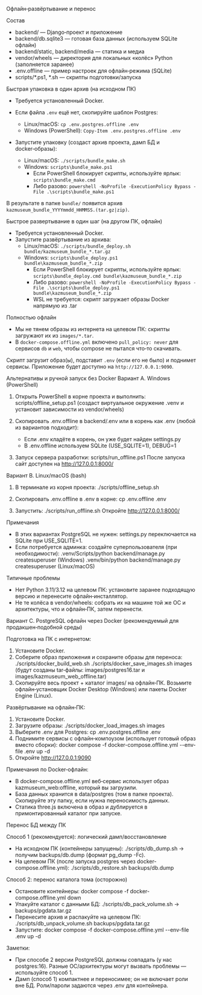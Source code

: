 Офлайн‑развёртывание и перенос

Состав
- backend/ — Django‑проект и приложение
- backend/db.sqlite3 — готовая база данных (используем SQLite офлайн)
- backend/static, backend/media — статика и медиа
- vendor/wheels — директория для локальных «колёс» Python (заполняется заранее)
- .env.offline — пример настроек для офлайн‑режима (SQLite)
- scripts/*.ps1, *.sh — скрипты подготовки/запуска

Быстрая упаковка в один архив (на исходном ПК)
- Требуется установленный Docker.
- Если файла `.env` ещё нет, скопируйте шаблон Postgres:
  - Linux/macOS: `cp .env.postgres.offline .env`
  - Windows (PowerShell): `Copy-Item .env.postgres.offline .env`

- Запустите упаковку (создаст архив проекта, дамп БД и docker‑образы):
  - Linux/macOS: `./scripts/bundle_make.sh`
  - Windows: `scripts\bundle_make.ps1`
    - Если PowerShell блокирует скрипты, используйте ярлык: `scripts\bundle_make.cmd`
    - Либо разово: `powershell -NoProfile -ExecutionPolicy Bypass -File .\scripts\bundle_make.ps1`

В результате в папке `bundle/` появится архив `kazmuseum_bundle_YYYYmmdd_HHMMSS.(tar.gz|zip)`.

Быстрое развертывание в один шаг (на другом ПК, офлайн)
- Требуется установленный Docker.
- Запустите развёртывание из архива:
  - Linux/macOS: `./scripts/bundle_deploy.sh bundle/kazmuseum_bundle_*.tar.gz`
  - Windows: `scripts\bundle_deploy.ps1 bundle\kazmuseum_bundle_*.zip`
    - Если PowerShell блокирует скрипты, используйте ярлык: `scripts\bundle_deploy.cmd bundle\kazmuseum_bundle_*.zip`
    - Либо разово: `powershell -NoProfile -ExecutionPolicy Bypass -File .\scripts\bundle_deploy.ps1 bundle\kazmuseum_bundle_*.zip`
    - WSL не требуется: скрипт загружает образы Docker напрямую из .tar

Полностью офлайн
- Мы не тянем образы из интернета на целевом ПК: скрипты загружают их из `images/*.tar`.
- В `docker-compose.offline.yml` включено `pull_policy: never` для сервисов `db` и `web`, чтобы compose не пытался что‑то скачивать.

Скрипт загрузит образ(ы), подставит `.env` (если его не было) и поднимет сервисы. Приложение будет доступно на `http://127.0.0.1:9090`.

Альтернативы и ручной запуск без Docker
Вариант A. Windows (PowerShell)
1) Открыть PowerShell в корне проекта и выполнить:
   scripts/offline_setup.ps1
   (создаст виртуальное окружение .venv и установит зависимости из vendor/wheels)

2) Скопировать .env.offline в backend/.env или в корень как .env (любой из вариантов подходит):
   - Если .env кладёте в корень, он уже будет найден settings.py
   - В .env.offline используем SQLite (USE_SQLITE=1), DEBUG=1

3) Запуск сервера разработки:
   scripts/run_offline.ps1
   После запуска сайт доступен на http://127.0.0.1:8000/

Вариант B. Linux/macOS (bash)
1) В терминале из корня проекта:
   ./scripts/offline_setup.sh

2) Скопировать .env.offline в .env в корне:
   cp .env.offline .env

3) Запустить:
   ./scripts/run_offline.sh
   Откройте http://127.0.0.1:8000/

Примечания
- В этих вариантах PostgreSQL не нужен: settings.py переключается на SQLite при USE_SQLITE=1.
- Если потребуется админка: создайте суперпользователя (при необходимости):
  .venv/Scripts/python backend/manage.py createsuperuser   (Windows)
  .venv/bin/python backend/manage.py createsuperuser       (Linux/macOS)

Типичные проблемы
- Нет Python 3.11/3.12 на целевом ПК: установите заранее подходящую версию и перенесите офлайн‑инсталлятор.
- Не те колёса в vendor/wheels: собрать их на машине той же ОС и архитектуры, что и офлайн‑ПК, затем перенести.

Вариант C. PostgreSQL офлайн через Docker (рекомендуемый для продакшен‑подобной среды)

Подготовка на ПК с интернетом:
1) Установите Docker.
2) Соберите образ приложения и сохраните образы для переноса:
   ./scripts/docker_build_web.sh
   ./scripts/docker_save_images.sh  images
   (будут созданы tar‑файлы: images/postgres16.tar и images/kazmuseum_web_offline.tar)
3) Скопируйте весь проект + каталог images/ на офлайн‑ПК. Возьмите офлайн‑установщик Docker Desktop (Windows) или пакеты Docker Engine (Linux).

Развёртывание на офлайн‑ПК:
1) Установите Docker.
2) Загрузите образы:
   ./scripts/docker_load_images.sh images
3) Выберите .env для Postgres:
   cp .env.postgres.offline .env
4) Поднимите сервисы с офлайн‑компоузом (использует готовый образ вместо сборки):
   docker compose -f docker-compose.offline.yml --env-file .env up -d
5) Откройте http://127.0.0.1:9090

Примечания по Docker‑офлайн:
- В docker-compose.offline.yml веб‑сервис использует образ kazmuseum_web:offline, который вы загрузили.
- База данных хранится в data/postgres (том в папке проекта). Скопируйте эту папку, если нужна переносимость данных.
- Статика three.js включена в образ и дублируется в примонтированный каталог при запуске.

Перенос БД между ПК

Способ 1 (рекомендуется): логический дамп/восстановление
- На исходном ПК (контейнеры запущены):
  ./scripts/db_dump.sh
  → получим backups/db.dump (формат pg_dump -Fc).
- На целевом ПК (после запуска postgres через docker-compose.offline.yml):
  ./scripts/db_restore.sh backups/db.dump

Способ 2: перенос каталога тома (осторожно)
- Остановите контейнеры: docker compose -f docker-compose.offline.yml down
- Упакуйте каталог с данными БД: ./scripts/db_pack_volume.sh  → backups/pgdata.tar.gz
- Перенесите архив и распакуйте на целевом ПК: ./scripts/db_unpack_volume.sh backups/pgdata.tar.gz
- Запустите: docker compose -f docker-compose.offline.yml --env-file .env up -d

Заметки:
- При способе 2 версии PostgreSQL должны совпадать (у нас postgres:16). Разные ОС/архитектуры могут вызвать проблемы — используйте способ 1.
- Дамп (способ 1) компактнее и переносимее; он не включает роли вне БД. Роли/пароли задаются через .env для контейнера.
